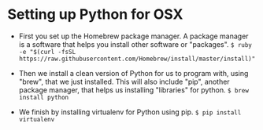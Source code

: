 # Setting up Python for OSX

* First you set up the Homebrew package manager. A package manager is a software that helps you install other software or "packages".
`$ ruby -e "$(curl -fsSL https://raw.githubusercontent.com/Homebrew/install/master/install)"`

* Then we install a clean version of Python for us to program with, using "brew", that we just installed. This will also include "pip", another package manager, that helps us installing "libraries" for python.
`$ brew install python`

* We finish by installing virtualenv for Python using pip.
`$ pip install virtualenv`
